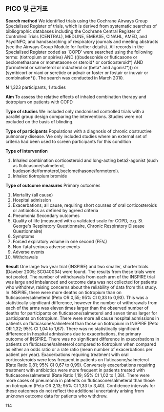 ## PICO 및 근거표

**Search method**
We identified trials using the Cochrane Airways Group Specialised Register of trials, which is derived from systematic searches of bibliographic databases including the Cochrane Central Register of Controlled Trials (CENTRAL), MEDLINE, EMBASE, CINAHL, AMED, and PsycINFO, and handsearching of respiratory journals and meeting abstracts (see the Airways Group Module for further details). All records in the Specialised Register coded as 'COPD' were searched using the following terms: (tiotropium or spiriva) AND (((budesonide or fluticasone or beclomethasone or mometasone or steroid* or corticosteroid*) AND (formoterol or salmeterol or indacterol or (beta* and agonist*))) or (symbicort or viani or seretide or advair or foster or fostair or inuvair or combination*)). The search was conducted in March 2010.

**N**
1,323 participants, 1 studies

**Aim**
To assess the relative effects of inhaled combination therapy and tiotropium on patients with COPD

**Type of studies**
We included only randomised controlled trials with a parallel group design comparing the interventions. Studies were not excluded on the basis of blinding.

**Type of participants**
Populations with a diagnosis of chronic obstructive pulmonary disease. We only included studies where an external set of criteria had been used to screen participants for this condition

**Type of intervention**
1. Inhaled combination corticosteroid and long-acting beta2-agonist (such as fluticasone/salmeterol, budesonide/formoterol,beclomethasone/formoterol).
2. Inhaled tiotropium bromide

**Type of outcome measures**
Primary outcomes
1. Mortality (all cause)
2. Hospital admission
3. Exacerbations; all cause, requiring short courses of oral corticosteroids or antibiotics as defined by agreed criteria
4. Pneumonia
Secondary outcomes
1. Quality of life (measured with a validated scale for COPD, e.g. St George's Respiratory Questionnaire, Chronic Respiratory Disease Questionnaire)
2. Symptoms
3. Forced expiratory volume in one second (FEV₁)
4. Non-fatal serious adverse events
5. Adverse events
6. Withdrawals

**Result**
One large two year trial (INSPIRE) and two smaller, shorter trials (Dawber 2005; SCO40034) were found. The results from these trials were not pooled. The number of withdrawals from each arm of the INSPIRE trial was large and imbalanced and outcome data was not collected for patients who withdrew, raising concerns about the reliability of data from this study.
In INSPIRE, there were more deaths on tiotropium than on fluticasone/salmeterol (Peto OR 0,55; 95% CI 0,33 to 0,93). This was a statistically significant difference, however the number of withdrawals from each of the arms was eleven times larger than the observed number of deaths for participants on fluticasone/salmeterol and seven times larger for participants on tiotropium. There were more all cause hospital admissions in patients on fluticasone/salmeterol than those on tiotropium in INSPIRE (Peto OR 1,32; 95% CI 1,04 to 1,67). There was no statistically significant difference in hospital admissions due to exacerbations, the primary outcome of INSPIRE. There was no significant difference in exacerbations in patients on fluticasone/salmeterol compared to tiotropium when compared as either an odds ratio or a rate ratio (mean number of exacerbations per patient per year). Exacerbations requiring treatment with oral corticosteroids were less frequent in patients on fluticasone/salmeterol (Rate Ratio 0,81; 95% CI 0,67 to 0,99). Conversely exacerbations requiring treatment with antibiotics were more frequent in patients treated with fluticasone/salmeterol (Rate Ratio 1,19; 95% CI 1,02 to 1,38). There were more cases of pneumonia in patients on fluticasone/salmeterol than those on tiotropium (Peto OR 2,13; 95% CI 1,33 to 3,40). Confidence intervals for these outcomes do not reflect the additional uncertainty arising from unknown outcome data for patients who withdrew.

<PAGE>114